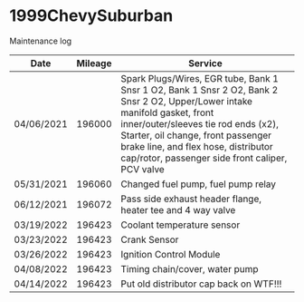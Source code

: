 # 1999ChevySuburban
Maintenance log


| Date       | Mileage | Service                              |
|------------|---------|--------------------------------------|
| 04/06/2021 | 196000  | Spark Plugs/Wires, EGR tube, Bank 1 Snsr 1 O2, Bank 1 Snsr 2 O2, Bank 2 Snsr 2 O2, Upper/Lower intake manifold gasket, front inner/outer/sleeves tie rod ends (x2), Starter, oil change, front passenger brake line, and flex hose, distributor cap/rotor, passenger side front caliper, PCV valve |
| 05/31/2021 | 196060  | Changed fuel pump, fuel pump relay |
| 06/12/2021 | 196072  | Pass side exhaust header flange, heater tee and 4 way valve |
| 03/19/2022 | 196423  | Coolant temperature sensor |
| 03/23/2022 | 196423  | Crank Sensor |
| 03/26/2022 | 196423  | Ignition Control Module |
| 04/08/2022 | 196423  | Timing chain/cover, water pump |
| 04/14/2022 | 196423  | Put old distributor cap back on WTF!!! |
